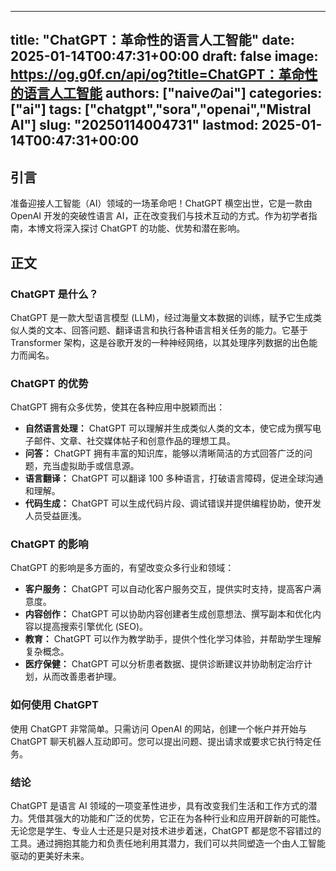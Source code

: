 
---
title: "ChatGPT：革命性的语言人工智能"
date: 2025-01-14T00:47:31+00:00
draft: false
image: https://og.g0f.cn/api/og?title=ChatGPT：革命性的语言人工智能
authors: ["naiveのai"]
categories: ["ai"]
tags: ["chatgpt","sora","openai","Mistral AI"]
slug: "20250114004731"
lastmod: 2025-01-14T00:47:31+00:00
---
## 引言

准备迎接人工智能（AI）领域的一场革命吧！ChatGPT 横空出世，它是一款由 OpenAI 开发的突破性语言 AI，正在改变我们与技术互动的方式。作为初学者指南，本博文将深入探讨 ChatGPT 的功能、优势和潜在影响。

## 正文

### ChatGPT 是什么？

ChatGPT 是一款大型语言模型 (LLM)，经过海量文本数据的训练，赋予它生成类似人类的文本、回答问题、翻译语言和执行各种语言相关任务的能力。它基于 Transformer 架构，这是谷歌开发的一种神经网络，以其处理序列数据的出色能力而闻名。

### ChatGPT 的优势

ChatGPT 拥有众多优势，使其在各种应用中脱颖而出：

- **自然语言处理：** ChatGPT 可以理解并生成类似人类的文本，使它成为撰写电子邮件、文章、社交媒体帖子和创意作品的理想工具。
- **问答：** ChatGPT 拥有丰富的知识库，能够以清晰简洁的方式回答广泛的问题，充当虚拟助手或信息源。
- **语言翻译：** ChatGPT 可以翻译 100 多种语言，打破语言障碍，促进全球沟通和理解。
- **代码生成：** ChatGPT 可以生成代码片段、调试错误并提供编程协助，使开发人员受益匪浅。

### ChatGPT 的影响

ChatGPT 的影响是多方面的，有望改变众多行业和领域：

- **客户服务：** ChatGPT 可以自动化客户服务交互，提供实时支持，提高客户满意度。
- **内容创作：** ChatGPT 可以协助内容创建者生成创意想法、撰写副本和优化内容以提高搜索引擎优化 (SEO)。
- **教育：** ChatGPT 可以作为教学助手，提供个性化学习体验，并帮助学生理解复杂概念。
- **医疗保健：** ChatGPT 可以分析患者数据、提供诊断建议并协助制定治疗计划，从而改善患者护理。

### 如何使用 ChatGPT

使用 ChatGPT 非常简单。只需访问 OpenAI 的网站，创建一个帐户并开始与 ChatGPT 聊天机器人互动即可。您可以提出问题、提出请求或要求它执行特定任务。

### 结论

ChatGPT 是语言 AI 领域的一项变革性进步，具有改变我们生活和工作方式的潜力。凭借其强大的功能和广泛的优势，它正在为各种行业和应用开辟新的可能性。无论您是学生、专业人士还是只是对技术进步着迷，ChatGPT 都是您不容错过的工具。通过拥抱其能力和负责任地利用其潜力，我们可以共同塑造一个由人工智能驱动的更美好未来。